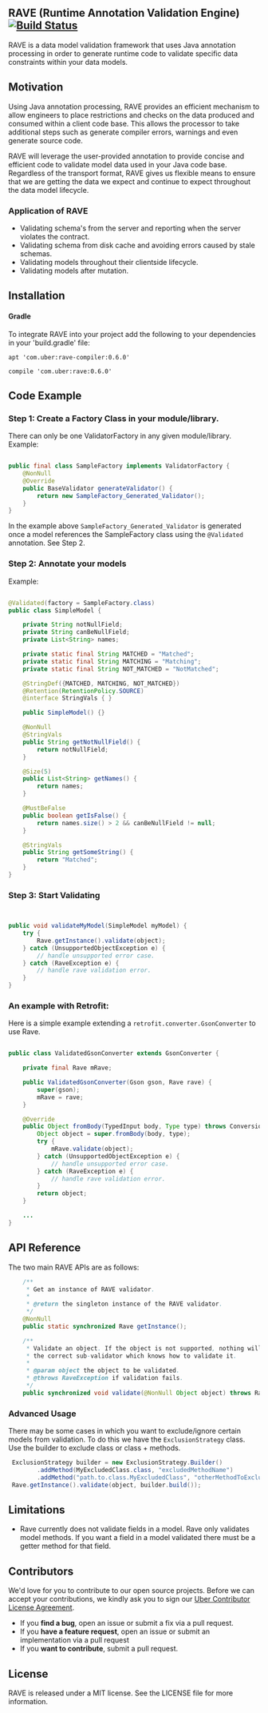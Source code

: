 ## RAVE (Runtime Annotation Validation Engine) [![Build Status](https://travis-ci.org/uber-common/rave.svg?branch=master)](https://travis-ci.org/uber-common/rave)

RAVE is a data model validation framework that uses Java annotation processing in order to generate runtime code to validate specific data constraints within your data models.


## Motivation

Using Java annotation processing, RAVE provides an efficient mechanism to allow engineers to place restrictions and checks on the data produced and consumed within a client code base. This allows the processor to take additional steps such as generate compiler errors, warnings and even generate source code.

RAVE will leverage the user-provided annotation to provide concise and efficient code to validate model data used in your Java code base. Regardless of the transport format, RAVE gives us flexible means to ensure that we are getting the data we expect and continue to expect throughout the data model lifecycle.

### Application of RAVE
* Validating schema's from the server and reporting when the server violates the contract.
* Validating schema from disk cache and avoiding errors caused by stale schemas.
* Validating models throughout their clientside lifecycle.
* Validating models after mutation.

## Installation
#### Gradle
To integrate RAVE into your project add the following to your dependencies in your 'build.gradle' file:

```
apt 'com.uber:rave-compiler:0.6.0'
```

```
compile 'com.uber:rave:0.6.0'
```

## Code Example

### Step 1: Create a Factory Class in your module/library.
There can only be one ValidatorFactory in any given module/library.
Example:

```java

public final class SampleFactory implements ValidatorFactory {
    @NonNull
    @Override
    public BaseValidator generateValidator() {
        return new SampleFactory_Generated_Validator();
    }
}

````

In the example above ```SampleFactory_Generated_Validator``` is generated once a model references the SampleFactory class using the ```@Validated``` annotation. See Step 2.

### Step 2: Annotate your models

Example:

```java

@Validated(factory = SampleFactory.class)
public class SimpleModel {

    private String notNullField;
    private String canBeNullField;
    private List<String> names;

    private static final String MATCHED = "Matched";
    private static final String MATCHING = "Matching";
    private static final String NOT_MATCHED = "NotMatched";

    @StringDef({MATCHED, MATCHING, NOT_MATCHED})
    @Retention(RetentionPolicy.SOURCE)
    @interface StringVals { }

    public SimpleModel() {}

    @NonNull
    @StringVals
    public String getNotNullField() {
        return notNullField;
    }

    @Size(5)
    public List<String> getNames() {
        return names;
    }

    @MustBeFalse
    public boolean getIsFalse() {
        return names.size() > 2 && canBeNullField != null;
    }

    @StringVals
    public String getSomeString() {
        return "Matched";
    }
}

```

### Step 3: Start Validating

```java


public void validateMyModel(SimpleModel myModel) {
    try {
        Rave.getInstance().validate(object);
    } catch (UnsupportedObjectException e) {
        // handle unsupported error case.
    } catch (RaveException e) {
        // handle rave validation error.
    }
}


```

### An example with Retrofit:
Here is a simple example extending a ```retrofit.converter.GsonConverter``` to use Rave.

```java

public class ValidatedGsonConverter extends GsonConverter {

    private final Rave mRave;

    public ValidatedGsonConverter(Gson gson, Rave rave) {
        super(gson);
        mRave = rave;
    }

    @Override
    public Object fromBody(TypedInput body, Type type) throws ConversionException {
        Object object = super.fromBody(body, type);
        try {
            mRave.validate(object);
        } catch (UnsupportedObjectException e) {
            // handle unsupported error case.
        } catch (RaveException e) {
            // handle rave validation error.
        }
        return object;
    }

    ...
}
```


## API Reference
The two main RAVE APIs are as follows:
```java
    /**
     * Get an instance of RAVE validator.
     *
     * @return the singleton instance of the RAVE validator.
     */
    @NonNull
    public static synchronized Rave getInstance();

    /**
     * Validate an object. If the object is not supported, nothing will happen. Otherwise the object will be routed to
     * the correct sub-validator which knows how to validate it.
     *
     * @param object the object to be validated.
     * @throws RaveException if validation fails.
     */
    public synchronized void validate(@NonNull Object object) throws RaveException;
```

### Advanced Usage
There may be some cases in which you want to exclude/ignore certain models from validation. To do this we have the `ExclusionStrategy` class. Use the builder to exclude class or class + methods.

```java
 ExclusionStrategy builder = new ExclusionStrategy.Builder()
        .addMethod(MyExcludedClass.class, "excludedMethodName")
        .addMethod("path.to.class.MyExcludedClass", "otherMethodToExclude");
 Rave.getInstance().validate(object, builder.build());

````
## Limitations

* Rave currently does not validate fields in a model. Rave only validates model methods. If you want a field in a model validated there must be a getter method for that field.

## Contributors

We'd love for you to contribute to our open source projects. Before we can accept your contributions, we kindly ask you to sign our [Uber Contributor License Agreement](https://docs.google.com/a/uber.com/forms/d/1pAwS_-dA1KhPlfxzYLBqK6rsSWwRwH95OCCZrcsY5rk/viewform).

- If you **find a bug**, open an issue or submit a fix via a pull request.
- If you **have a feature request**, open an issue or submit an implementation via a pull request
- If you **want to contribute**, submit a pull request.


## License
RAVE is released under a MIT license. See the LICENSE file for more information.
